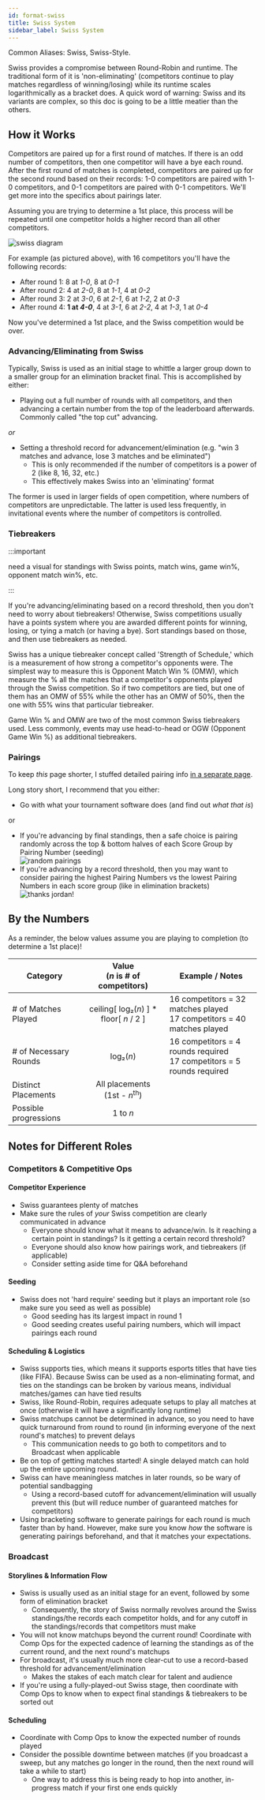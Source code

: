 ```yaml
---
id: format-swiss
title: Swiss System
sidebar_label: Swiss System
---
```


Common Aliases: Swiss, Swiss-Style.

Swiss provides a compromise between Round-Robin and runtime.
The traditional form of it is 'non-eliminating' (competitors continue to play matches regardless of winning/losing) while its runtime scales logarithmically as a bracket does.
A quick word of warning: Swiss and its variants are complex, so this doc is going to be a little meatier than the others.

## How it Works

Competitors are paired up for a first round of matches.
If there is an odd number of competitors, then one competitor will have a bye each round.
After the first round of matches is completed, competitors are paired up for the second round based on their records: 1-0 competitors are paired with 1-0 competitors, and 0-1 competitors are paired with 0-1 competitors.
We'll get more into the specifics about pairings later.

Assuming you are trying to determine a 1st place, this process will be repeated until one competitor holds a higher record than all other competitors.

![swiss diagram](/img/format-guides/format-Swiss-RecordsChart.png)

For example (as pictured above), with 16 competitors you'll have the following records:

* After round 1: 8 at *1-0*, 8 at *0-1*
* After round 2: 4 at *2-0*, 8 at *1-1*, 4 at *0-2*
* After round 3: 2 at *3-0*, 6 at *2-1*, 6 at *1-2*, 2 at *0-3*
* After round 4: **1 at *4-0***, 4 at *3-1*, 6 at *2-2*, 4 at *1-3*, 1 at *0-4*

Now you've determined a 1st place, and the Swiss competition would be over.

### Advancing/Eliminating from Swiss

Typically, Swiss is used as an initial stage to whittle a larger group down to a smaller group for an elimination bracket final.
This is accomplished by either:

* Playing out a full number of rounds with all competitors, and then advancing a certain number from the top of the leaderboard afterwards. Commonly called "the top cut" advancing.

*or*

* Setting a threshold record for advancement/elimination (e.g. "win 3 matches and advance, lose 3 matches and be eliminated")
  * This is only recommended if the number of competitors is a power of 2 (like 8, 16, 32, etc.)
  * This effectively makes Swiss into an 'eliminating' format

The former is used in larger fields of open competition, where numbers of competitors are unpredictable.
The latter is used less frequently, in invitational events where the number of competitors is controlled.

### Tiebreakers

:::important

need a visual for standings with Swiss points, match wins, game win%, opponent match win%, etc.

:::

If you're advancing/eliminating based on a record threshold, then you don't need to worry about tiebreakers!
Otherwise, Swiss competitions usually have a points system where you are awarded different points for winning, losing, or tying a match (or having a bye).
Sort standings based on those, and then use tiebreakers as needed.

Swiss has a unique tiebreaker concept called 'Strength of Schedule,' which is a measurement of how strong a competitor's opponents were.
The simplest way to measure this is Opponent Match Win % (OMW), which measure the % all the matches that a competitor's opponents played through the Swiss competition.
So if two competitors are tied, but one of them has an OMW of 55% while the other has an OMW of 50%, then the one with 55% wins that particular tiebreaker.

Game Win % and OMW are two of the most common Swiss tiebreakers used.
Less commonly, events may use head-to-head or OGW (Opponent Game Win %) as additional tiebreakers.

### Pairings

To keep *this* page shorter, I stuffed detailed pairing info [in a separate page](swiss-pairings).

Long story short, I recommend that you either:

* Go with what your tournament software does (and find out *what that is*)

or

* If you're advancing by final standings, then a safe choice is pairing randomly across the top & bottom halves of each Score Group by Pairing Number (seeding) <br />
![random pairings](/img/format-guides/format-swiss-pairings-random.png)
* If you're advancing by a record threshold, then you may want to consider pairing the highest Pairing Numbers vs the lowest Pairing Numbers in each score group (like in elimination brackets) <br /> ![thanks jordan!](/img/format-guides/format-swiss-pairings.png)

## By the Numbers

As a reminder, the below values assume you are playing to completion (to determine a 1st place)!

| Category              |      Value <br />(*n* is # of competitors)                |   Example / Notes |
| -------------         | :-----------:             | ----- |
| # of Matches Played   | ceiling[ log₂(*n*) ] \* floor[ *n*  / 2 ]                   | 16 competitors = 32 matches played <br />17 competitors = 40 matches played |
| # of Necessary Rounds    |   log₂(*n*)               | 16 competitors = 4 rounds required <br /> 17 competitors = 5 rounds required |
| Distinct Placements   |   All placements <br /> (1st - *n*<sup>th</sup>)       |
| Possible progressions | 1 to *n*  |

## Notes for Different Roles

### Competitors & Competitive Ops

#### Competitor Experience

* Swiss guarantees plenty of matches
* Make sure the rules of *your* Swiss competition are clearly communicated in advance
  * Everyone should know what it means to advance/win. Is it reaching a certain point in standings? Is it getting a certain record threshold?
  * Everyone should also know how pairings work, and tiebreakers (if applicable)
  * Consider setting aside time for Q&A beforehand

#### Seeding

* Swiss does not 'hard require' seeding but it plays an important role (so make sure you seed as well as possible)
  * Good seeding has its largest impact in round 1
  * Good seeding creates useful pairing numbers, which will impact pairings each round

#### Scheduling & Logistics

* Swiss supports ties, which means it supports esports titles that have ties (like FIFA). Because Swiss can be used as a non-eliminating format, and ties on the standings can be broken by various means, individual matches/games can have tied results
* Swiss, like Round-Robin, requires adequate setups to play all matches at once (otherwise it will have a significantly long runtime)
* Swiss matchups cannot be determined in advance, so you need to have quick turnaround from round to round (in informing everyone of the next round's matches) to prevent delays
  * This communication needs to go both to competitors and to Broadcast when applicable
* Be on top of getting matches started! A single delayed match can hold up the entire upcoming round.
* Swiss can have meaningless matches in later rounds, so be wary of potential sandbagging
  * Using a record-based cutoff for advancement/elimination will usually prevent this (but will reduce number of guaranteed matches for competitors)
* Using bracketing software to generate pairings for each round is much faster than by hand. However, make sure you know *how* the software is generating pairings beforehand, and that it matches your expectations.

### Broadcast

#### Storylines & Information Flow

* Swiss is usually used as an initial stage for an event, followed by some form of elimination bracket
  * Consequently, the story of Swiss normally revolves around the Swiss standings/the records each competitor holds, and for any cutoff in the standings/records that competitors must make
* You will not know matchups beyond the current round! Coordinate with Comp Ops for the expected cadence of learning the standings as of the current round, and the next round's matchups
* For broadcast, it's usually much more clear-cut to use a record-based threshold for advancement/elimination
  * Makes the stakes of each match clear for talent and audience
* If you're using a fully-played-out Swiss stage, then coordinate with Comp Ops to know when to expect final standings & tiebreakers to be sorted out

#### Scheduling

* Coordinate with Comp Ops to know the expected number of rounds played
* Consider the possible downtime between matches (if you broadcast a sweep, but any matches go longer in the round, then the next round will take a while to start)
  * One way to address this is being ready to hop into another, in-progress match if your first one ends quickly
